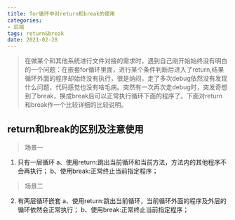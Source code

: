 ```yaml
---
title: for循环中对return和break的使用
categories:
- 后端
tags: return&break
date: 2021-02-28
---
```


> 在做某个和其他系统进行文件对接的需求时，遇到自己刚开始始终没有明白的一个问题：在嵌套for循环里面，进行某个条件判断后进入了return,结果循环外面的程序却始终没有执行，很是纳闷，走了多次debug依然没有发现什么问题，代码感觉也没有啥毛病。突然有一次再次走debug时，突发奇想到了break，换成break后可以正常执行循环下面的程序了。下面对return和break作一个比较详细的比较说明。

## return和break的区别及注意使用
> 场景一
1. 只有一层循环
a、使用return:跳出当前循环和当前方法，方法内的其他程序不会再执行；
b、使用break:正常终止当前指定程序；

> 场景二
2. 有两层循环嵌套
a、使用return:跳出当前循环，当前循环外面的程序及外层的循环依然会正常执行；
b、使用break:正常终止当前指定程序；

